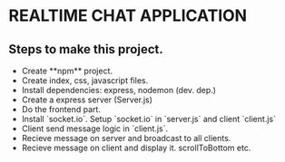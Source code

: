 # REALTIME CHAT APPLICATION

<h2>Steps to make this project.</h2>
<ul>
    <li>Create **npm** project.</li>
    <li>Create index, css, javascript files.</li>
    <li>Install dependencies: express, nodemon (dev. dep.)</li>
    <li>Create a express server (Server.js)</li>
    <li>Do the frontend part.</li>
    <li>Install `socket.io`. Setup `socket.io` in `server.js` and client `client.js`</li>
    <li>Client send message logic in `client.js`.</li>
    <li>Recieve message on server and broadcast to all clients.</li>
    <li>Recieve message on client and display it. scrollToBottom etc.</li>
</ul>